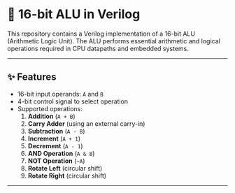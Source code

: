# 🔢 16-bit ALU in Verilog

This repository contains a Verilog implementation of a 16-bit ALU (Arithmetic Logic Unit). The ALU performs essential arithmetic and logical operations required in CPU datapaths and embedded systems.

---

## ✨ Features

- 16-bit input operands: `A` and `B`
- 4-bit control signal to select operation
- Supported operations:
  1. **Addition** (`A + B`)
  2. **Carry Adder** (using an external carry-in)
  3. **Subtraction** (`A - B`)
  4. **Increment** (`A + 1`)
  5. **Decrement** (`A - 1`)
  6. **AND Operation** (`A & B`)
  7. **NOT Operation** (`~A`)
  8. **Rotate Left** (circular shift)
  9. **Rotate Right** (circular shift)

---



